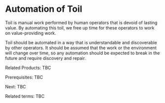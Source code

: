 # Automation of Toil

Toil is manual work performed by human operators that is devoid of lasting value.  By automating this toil, we free up time for these operators to work on value-providing work.

Toil should be automated in a way that is understandable and discoverable by other operators.  It should be assumed that the work or the environment will change over time, so any automation should be expected to break in the future and require discovery and repair.

Related Products: TBC

Prerequisites: TBC

Next: TBC

Related terms: TBC
